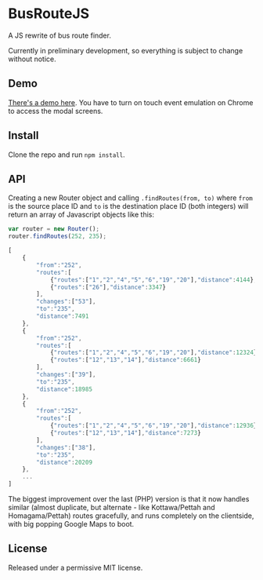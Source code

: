 BusRouteJS
==========

A JS rewrite of bus route finder.

Currently in preliminary development, so everything is subject to change
without notice.

Demo
----

[There's a demo here](http://janithl.github.io/BusRouteJS/). You 
have to turn on touch event emulation on Chrome to access the modal screens.

Install
-------

Clone the repo and run `npm install`.

API
---

Creating a new Router object and calling  `.findRoutes(from, to)` where `from` is 
the source place ID and `to` is the destination place ID (both integers) will 
return an array of Javascript objects like this:

```javascript
var router = new Router();
router.findRoutes(252, 235);

[
	{
		"from":"252",
		"routes":[
			{"routes":["1","2","4","5","6","19","20"],"distance":4144},
			{"routes":["26"],"distance":3347}
		],
		"changes":["53"],
		"to":"235",
		"distance":7491
	},
	{
		"from":"252",
		"routes":[
			{"routes":["1","2","4","5","6","19","20"],"distance":12324},
			{"routes":["12","13","14"],"distance":6661}
		],
		"changes":["39"],
		"to":"235",
		"distance":18985
	},
	{
		"from":"252",
		"routes":[
			{"routes":["1","2","4","5","6","19","20"],"distance":12936},
			{"routes":["12","13","14"],"distance":7273}
		],
		"changes":["38"],
		"to":"235",
		"distance":20209
	},
	...
]
```

The biggest improvement over the last (PHP) version is that it now
handles similar (almost duplicate, but alternate - like Kottawa/Pettah and Homagama/Pettah)
routes gracefully, and runs completely on the clientside, with big popping 
Google Maps to boot.

License
-------

Released under a permissive MIT license.
